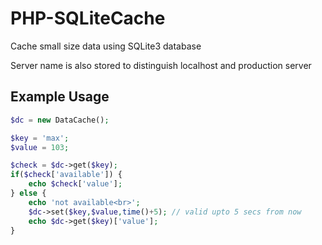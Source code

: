 # PHP-SQLiteCache
Cache small size data using SQLite3 database

Server name is also stored to distinguish localhost and production server

## Example Usage

```php
$dc = new DataCache();

$key = 'max';
$value = 103;

$check = $dc->get($key);
if($check['available']) {
    echo $check['value'];
} else {
    echo 'not available<br>';
    $dc->set($key,$value,time()+5); // valid upto 5 secs from now
    echo $dc->get($key)['value'];
}
```
